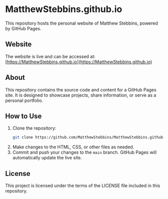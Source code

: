 # MatthewStebbins.github.io

This repository hosts the personal website of Matthew Stebbins, powered by GitHub Pages.

## Website
The website is live and can be accessed at: [https://MatthewStebbins.github.io](https://MatthewStebbins.github.io)

## About
This repository contains the source code and content for a GitHub Pages site. It is designed to showcase projects, share information, or serve as a personal portfolio.

## How to Use
1. Clone the repository:
   ```bash
   git clone https://github.com/MatthewStebbins/MatthewStebbins.github.io.git
   ```
2. Make changes to the HTML, CSS, or other files as needed.
3. Commit and push your changes to the `main` branch. GitHub Pages will automatically update the live site.

## License
This project is licensed under the terms of the LICENSE file included in this repository.
